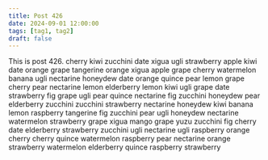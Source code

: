 ```yaml
---
title: Post 426
date: 2024-09-01 12:00:00
tags: [tag1, tag2]
draft: false
---
```

This is post 426.
cherry
kiwi
zucchini
date
xigua
ugli
strawberry
apple
kiwi
date
orange
grape
tangerine
orange
xigua
apple
grape
cherry
watermelon
banana
ugli
nectarine
honeydew
date
orange
quince
pear
lemon
grape
cherry
pear
nectarine
lemon
elderberry
lemon
kiwi
ugli
grape
date
strawberry
fig
grape
ugli
pear
quince
nectarine
fig
zucchini
honeydew
pear
elderberry
zucchini
zucchini
strawberry
nectarine
honeydew
kiwi
banana
lemon
raspberry
tangerine
fig
zucchini
pear
ugli
honeydew
nectarine
watermelon
strawberry
grape
xigua
mango
grape
yuzu
zucchini
fig
cherry
date
elderberry
strawberry
zucchini
ugli
nectarine
ugli
raspberry
orange
cherry
cherry
quince
watermelon
raspberry
pear
nectarine
orange
strawberry
watermelon
elderberry
quince
raspberry
strawberry
